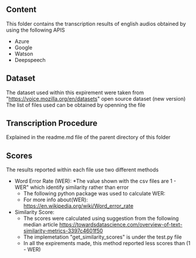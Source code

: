 ## Content
This folder contains the transcription results of english audios obtained by using the following APIS
 - Azure
 - Google
 - Watson
 - Deepspeech

## Dataset 
The dataset used within this expirement were taken from 
"https://voice.mozilla.org/en/datasets" open source dataset (new version)
The list of files used can be obtained by openning the file

## Transcription Procedure
Explained in the readme.md file of the parent directory of this folder

## Scores
The results reported within each file use two different methods
   - Word Error Rate (WER): *The value shown with the csv files are 1 - WER" which identify similarity rather than error
      * The following python package was used to calculate WER: 
      * For more info about(WER): https://en.wikipedia.org/wiki/Word_error_rate 
   - Similarity Score: 
      * The scores were calculated using suggestion from the following median article
                https://towardsdatascience.com/overview-of-text-similarity-metrics-3397c4601f50
      * The implemetation "get_similarity_scores" is under the test.py file
      * In all the expirements made, this method reported less scores than (1 - WER)
       
